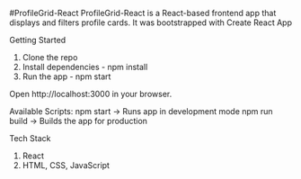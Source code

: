 #ProfileGrid-React
ProfileGrid-React is a React-based frontend app that displays and filters profile cards. It was bootstrapped with Create React App

Getting Started
1. Clone the repo
2. Install dependencies - npm install
3. Run the app - npm start

Open http://localhost:3000 in your browser.

Available Scripts:
npm start → Runs app in development mode
npm run build → Builds the app for production

Tech Stack
1. React
2. HTML, CSS, JavaScript


